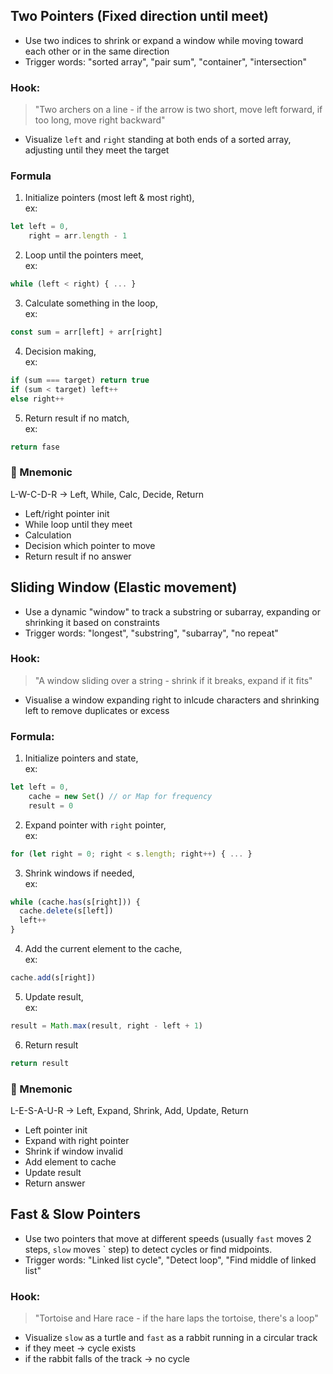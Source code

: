 ## Two Pointers (Fixed direction until meet)
- Use two indices to shrink or expand a window while moving toward each other or in the same direction
- Trigger words: "sorted array", "pair sum", "container", "intersection"

### Hook:
> "Two archers on a line - if the arrow is two short, move left forward, if too long, move right backward"
- Visualize `left` and `right` standing at both ends of a sorted array, adjusting until they meet the target

### Formula
1. Initialize pointers (most left & most right),  
ex:
```js
let left = 0,
    right = arr.length - 1
```
2. Loop until the pointers meet,  
ex:
```js
while (left < right) { ... }
```
3. Calculate something in the loop,  
ex:
```js
const sum = arr[left] + arr[right]
```
4. Decision making,  
ex:
```js
if (sum === target) return true
if (sum < target) left++
else right++
```
5. Return result if no match,  
ex:
```js
return fase
```

### 🧠 Mnemonic
L-W-C-D-R → Left, While, Calc, Decide, Return
- Left/right pointer init
- While loop until they meet
- Calculation
- Decision which pointer to move
- Return result if no answer

## Sliding Window (Elastic movement)
- Use a dynamic "window" to track a substring or subarray, expanding or shrinking it based on constraints
- Trigger words: "longest", "substring", "subarray", "no repeat"

### Hook:
> "A window sliding over a string - shrink if it breaks, expand if it fits"
- Visualise a window expanding right to inlcude characters and shrinking left to remove duplicates or excess

### Formula:
1. Initialize pointers and state,  
ex:
```js
let left = 0,
    cache = new Set() // or Map for frequency
    result = 0
```
2. Expand pointer with `right` pointer,  
ex:
```js
for (let right = 0; right < s.length; right++) { ... }
```
3. Shrink windows if needed,  
ex:
```js
while (cache.has(s[right])) {
  cache.delete(s[left])
  left++
}
```
4. Add the current element to the cache,  
ex:
```js
cache.add(s[right])
```
5. Update result,  
ex:
```js
result = Math.max(result, right - left + 1)
```
6. Return result
```js
return result
```

### 🧠 Mnemonic
L-E-S-A-U-R → Left, Expand, Shrink, Add, Update, Return
- Left pointer init
- Expand with right pointer
- Shrink if window invalid
- Add element to cache
- Update result
- Return answer

## Fast & Slow Pointers
- Use two pointers that move at different speeds (usually `fast` moves 2 steps, `slow` moves ` step) to detect cycles or find midpoints.
- Trigger words: "Linked list cycle", "Detect loop", "Find middle of linked list"

### Hook:
> "Tortoise and Hare race - if the hare laps the tortoise, there's a loop"
- Visualize `slow` as a turtle and `fast` as a rabbit running in a circular track
- if they meet -> cycle exists
- if the rabbit falls of the track -> no cycle